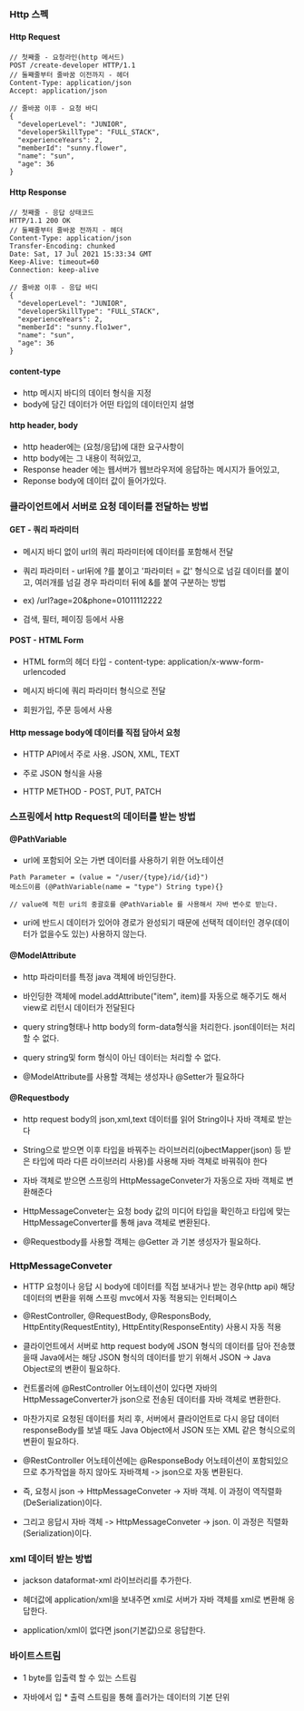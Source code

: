 ### Http 스펙

#### Http Request
```
// 첫째줄 - 요청라인(http 메서드)
POST /create-developer HTTP/1.1
// 둘째줄부터 줄바꿈 이전까지 - 헤더
Content-Type: application/json
Accept: application/json

// 줄바꿈 이후 - 요청 바디 
{
  "developerLevel": "JUNIOR",
  "developerSkillType": "FULL_STACK",
  "experienceYears": 2,
  "memberId": "sunny.flower",
  "name": "sun",
  "age": 36
}
```
#### Http Response 
```
// 첫째줄 - 응답 상태코드
HTTP/1.1 200 OK
// 둘째줄부터 줄바꿈 전까지 - 헤더
Content-Type: application/json
Transfer-Encoding: chunked
Date: Sat, 17 Jul 2021 15:33:34 GMT
Keep-Alive: timeout=60
Connection: keep-alive

// 줄바꿈 이후 - 응답 바디
{
  "developerLevel": "JUNIOR",
  "developerSkillType": "FULL_STACK",
  "experienceYears": 2,
  "memberId": "sunny.flo1wer",
  "name": "sun",
  "age": 36
}
```

#### content-type 

* http 메시지 바디의 데이터 형식을 지정
* body에 담긴 데이터가 어떤 타입의 데이터인지 설명

#### http header, body
* http header에는 (요청/응답)에 대한 요구사항이
* http body에는 그 내용이 적혀있고,
* Response header 에는 웹서버가 웹브라우저에 응답하는 메시지가 들어있고, 
* Reponse body에 데이터 값이 들어가있다.

### 클라이언트에서 서버로 요청 데이터를 전달하는 방법

#### GET - 쿼리 파라미터

* 메시지 바디 없이 url의 쿼리 파라미터에 데이터를 포함해서 전달

* 쿼리 파라미터 - url뒤에 ?를 붙이고 '파라미터 = 값' 형식으로 넘길 데이터를 붙이고, 여러개를 넘길 경우 파라미터 뒤에 &를 붙여 구분하는 방법

* ex) /url?age=20&phone=01011112222

* 검색, 필터, 페이징 등에서 사용


#### POST - HTML Form

* HTML form의 헤더 타입 - content-type: application/x-www-form-urlencoded

* 메시지 바디에 쿼리 파라미터 형식으로 전달

* 회원가입, 주문 등에서 사용


#### Http message body에 데이터를 직접 담아서 요청

* HTTP API에서 주로 사용. JSON, XML, TEXT

* 주로 JSON 형식을 사용

* HTTP METHOD - POST, PUT, PATCH
  

### 스프링에서 http Request의 데이터를 받는 방법

#### @PathVariable

* url에 포함되어 오는 가변 데이터를 사용하기 위한 어노테이션

```
Path Parameter = (value = "/user/{type}/id/{id}")
메소드이름 (@PathVariable(name = "type") String type){}

// value에 적힌 uri의 중괄호를 @PathVariable 를 사용해서 자바 변수로 받는다.
``````
* uri에 반드시 데이터가 있어야 경로가 완성되기 때문에 선택적 데이터인 경우(데이터가 없을수도 있는) 사용하지 않는다.


#### @ModelAttribute

* http 파라미터를 특정 java 객체에 바인딩한다.

* 바인딩한 객체에 model.addAttribute("item", item)를 자동으로 해주기도 해서 view로 리턴시 데이터가 전달된다

* query string형태나 http body의 form-data형식을 처리한다. json데이터는 처리할 수 없다.

* query string및 form 형식이 아닌 데이터는 처리할 수 없다.

* @ModelAttribute를 사용할 객체는 생성자나 @Setter가 필요하다


#### @Requestbody

* http request body의 json,xml,text 데이터를 읽어 String이나 자바 객체로 받는다

* String으로 받으면 이후 타입을 바꿔주는 라이브러리(ojbectMapper(json) 등 받은 타입에 따라 다른 라이브러리 사용)를 사용해 자바 객체로 바꿔줘야 한다

* 자바 객체로 받으면 스프링의 HttpMessageConveter가 자동으로 자바 객체로 변환해준다

* HttpMessageConveter는 요청 body 값의 미디어 타입을 확인하고 타입에 맞는 HttpMessageConverter를 통해 java 객체로 변환된다.

* @Requestbody를 사용할 객체는 @Getter 과 기본 생성자가 필요하다.


### HttpMessageConveter

* HTTP 요청이나 응답 시 body에 데이터를 직접 보내거나 받는 경우(http api) 해당 데이터의 변환을 위해 스프링 mvc에서 자동 적용되는 인터페이스

* @RestController, @RequestBody, @ResponsBody, HttpEntity(RequestEntity), HttpEntity(ResponseEntity) 사용시 자동 적용   

* 클라이언트에서 서버로 http request body에 JSON 형식의 데이터를 담아 전송했을때 Java에서는 해당 JSON 형식의 데이터를 받기 위해서 JSON -> Java Object로의 변환이 필요하다.

* 컨트롤러에 @RestController 어노테이션이 있다면 자바의 HttpMessageConverter가 json으로 전송된 데이터를 자바 객체로 변환한다. 

* 마찬가지로 요청된 데이터를 처리 후, 서버에서 클라이언트로 다시 응답 데이터 responseBody를 보낼 때도 Java Object에서 JSON 또는 XML 같은 형식으로의 변환이 필요하다. 

* @RestController 어노테이션에는 @ResponseBody 어노테이션이 포함되있으므로 추가작업을 하지 않아도 자바객체 -> json으로 자동 변환된다.

* 즉, 요청시 json -> HttpMessageConveter -> 자바 객체. 이 과정이 역직렬화(DeSerialization)이다.

* 그리고 응답시 자바 객체 -> HttpMessageConveter -> json. 이 과정은 직렬화(Serialization)이다.


### xml 데이터 받는 방법

* jackson dataformat-xml 라이브러리를 추가한다.

* 헤더값에 application/xml을 보내주면 xml로 서버가 자바 객체를 xml로 변환해 응답한다.

* application/xml이 없다면 json(기본값)으로 응답한다.


### 바이트스트림

* 1 byte를 입출력 할 수 있는 스트림

* 자바에서 입 * 출력 스트림을 통해 흘러가는 데이터의 기본 단위
